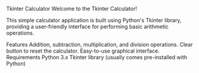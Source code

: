 Tkinter Calculator
Welcome to the Tkinter Calculator!

This simple calculator application is built using Python's Tkinter library, providing a user-friendly interface for performing basic arithmetic operations.

Features
Addition, subtraction, multiplication, and division operations.
Clear button to reset the calculator.
Easy-to-use graphical interface.
Requirements
Python 3.x
Tkinter library (usually comes pre-installed with Python)
